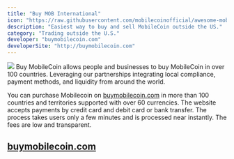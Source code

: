 ```yaml
---
title: "Buy MOB International"
icon: "https://raw.githubusercontent.com/mobilecoinofficial/awesome-mobilecoin/main/directory/images/world.webp"
description: "Easiest way to buy and sell MobileCoin outside the US."
category: "Trading outside the U.S."
developer: "buymobilecoin.com"
developerSite: "http://buymobilecoin.com"
---
```

![](https://raw.githubusercontent.com/mobilecoinofficial/awesome-mobilecoin/main/directory/images/applepay.jpg)
Buy MobileCoin allows people and businesses to buy MobileCoin in over 100 countries. Leveraging our partnerships integrating local compliance, payment methods, and liquidity from around the world. 

You can purchase Mobilecoin on [buymobilecoin.com](http://buymobilecoin.com) in more than 100 countries and territories supported with over 60 currencies. The website accepts payments by credit card and debit card or bank transfer. The process takes users only a few minutes and is processed near instantly. The fees are low and transparent.

## [buymobilecoin.com](http://buymobilecoin.com)
